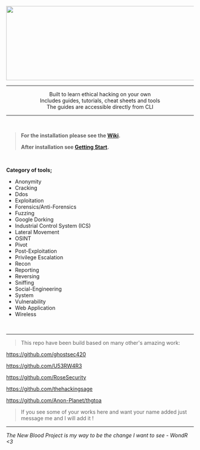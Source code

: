 <p align="center">
   <img width="5000" height="200" src="https://user-images.githubusercontent.com/64184513/225434767-0aa9ce3f-b1f3-4c46-89de-960d62924d3e.png"
</p>

<hr>

<p align="center">
Built to learn ethical hacking on your own<br>
Includes guides, tutorials, cheat sheets and tools<br>
The guides are accessible directly from CLI
</p>

<hr>
<br>
   
> **For the installation please see the [Wiki](https://github.com/NeverWonderLand/Self-Way/wiki/Installation).**
>>
> **After installation see [Getting Start](https://github.com/NeverWonderLand/Self-Way/wiki/Getting-Start).**

</br>

**Category of tools;**

* Anonymity
* Cracking
* Ddos
* Exploitation
* Forensics/Anti-Forensics
* Fuzzing
* Google Dorking
* Industrial Control System (ICS)
* Lateral Movement
* OSINT
* Pivot
* Post-Exploitation
* Privilege Escalation
* Recon
* Reporting
* Reversing
* Sniffing
* Social-Engineering
* System
* Vulnerability
* Web Application
* Wireless

</br>

---------------------------------------------------

> This repo have been build based on many other's amazing work:

<https://github.com/ghostsec420>

<https://github.com/U53RW4R3>

<https://github.com/RoseSecurity>

<https://github.com/thehackingsage>

<https://github.com/Anon-Planet/thgtoa>


> If you see some of your works here and want your name added just message me and I will add it !

--------------------------------------

*The New Blood Project is my way to be the change I want to see - WondR <3*
